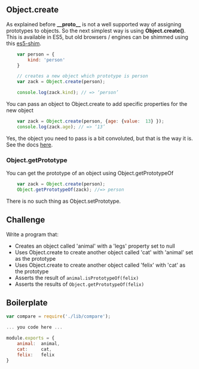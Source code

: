 Object.create
---------------

As explained before __\_\_proto\_\___ is not a well supported way of assigning prototypes to objects. So the next simplest way is using __Object.create()__. This is available in ES5, but old browsers / engines can be shimmed using this [es5-shim](https://github.com/kriskowal/es5-shim).

```js
	var person = {
		kind: 'person'
	}

	// creates a new object which prototype is person
	var zack = Object.create(person);

	console.log(zack.kind); // => ‘person’
```

You can pass an object to Object.create to add specific properties for the new object

```js
	var zack = Object.create(person, {age: {value:  13} });
	console.log(zack.age); // => ‘13’
```

Yes, the object you need to pass is a bit convoluted, but that is the way it is. See the docs [here](https://developer.mozilla.org/en-US/docs/JavaScript/Reference/Global_Objects/Object/create).

### Object.getPrototype

You can get the prototype of an object using Object.getPrototypeOf

```js
	var zack = Object.create(person);
	Object.getPrototypeOf(zack); //=> person
```

There is no such thing as Object.setPrototype.

Challenge
---------

Write a program that:
- Creates an object called 'animal' with a 'legs' property set to null
- Uses Object.create to create another object called 'cat' with 'animal' set as the prototype
- Uses Object.create to create another object called 'felix' with 'cat' as the prototype
- Asserts the result of `animal.isPrototypeOf(felix)`
- Asserts the results of `Object.getPrototypeOf(felix)`

Boilerplate
-----------
```js
var compare = require('./lib/compare');

... you code here ...

module.exports = {
	animal:  animal,
	cat:     cat,
	felix:   felix
}
```

